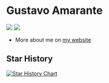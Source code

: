[mysite]: https://gusamarante.me/

# Gustavo Amarante
![](https://img.shields.io/github/followers/gusamarante?style=social)
![](https://img.shields.io/github/stars/gusamarante?style=social)
* More about me on [my website][mysite]

## Star History

[![Star History Chart](https://api.star-history.com/svg?repos=gusamarante/dsgepy,gusamarante/bayesfm,gusamarante/pyacm&type=Date)](https://star-history.com/#gusamarante/dsgepy&gusamarante/bayesfm&gusamarante/pyaa&gusamarante/pyacm&Date)

